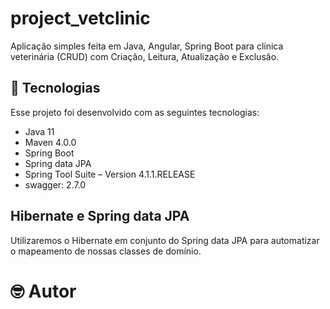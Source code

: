 # project_vetclinic
Aplicação simples feita em Java, Angular, Spring Boot para clínica veterinária (CRUD) com Criação, Leitura, Atualização e Exclusão.

## 🧪 Tecnologias

Esse projeto foi desenvolvido com as seguintes tecnologias:

* Java 11
* Maven 4.0.0
* Spring Boot
* Spring data JPA
* Spring Tool Suite – Version 4.1.1.RELEASE
* swagger: 2.7.0

## Hibernate e Spring data JPA
Utilizaremos o Hibernate em conjunto do Spring data JPA para automatizar o mapeamento de nossas classes de domínio.

# 🤓 Autor


